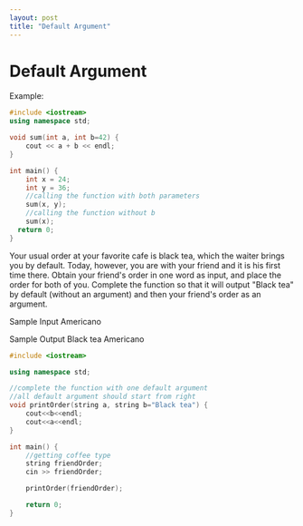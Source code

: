 ```yaml
---
layout: post
title: "Default Argument"
---
```

# Default Argument

Example:
```cpp
#include <iostream>
using namespace std;

void sum(int a, int b=42) {
	cout << a + b << endl;
}

int main() {
	int x = 24;
	int y = 36;
	//calling the function with both parameters
	sum(x, y);
	//calling the function without b
	sum(x);
  return 0;
}
```

Your usual order at your favorite cafe is black tea, which the waiter brings you by default. Today, however, you are with your friend and it is his first time there. Obtain your friend's order in one word as input, and place the order for both of you. Complete the function so that it will output "Black tea" by default (without an argument) and then your friend's order as an argument.

Sample Input
Americano

Sample Output
Black tea
Americano

```cpp
#include <iostream>

using namespace std;

//complete the function with one default argument
//all default argument should start from right
void printOrder(string a, string b="Black tea") {
	cout<<b<<endl;
	cout<<a<<endl;
}

int main() {
    //getting coffee type
    string friendOrder;
    cin >> friendOrder;

    printOrder(friendOrder);

    return 0;
}
```
